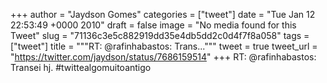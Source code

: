 
+++
author = "Jaydson Gomes"
categories = ["tweet"]
date = "Tue Jan 12 22:53:49 +0000 2010"
draft = false
image = "No media found for this Tweet"
slug = "71136c3e5c882919dd35e4db5dd2c0d4f7f8a058"
tags = ["tweet"]
title = """RT: @rafinhabastos: Trans..."""
tweet = true
tweet_url = "https://twitter.com/jaydson/status/7686159514"
+++
RT: @rafinhabastos: Transei hj. #twittealgomuitoantigo

